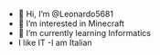 - 👋 Hi, I’m @Leonardo5681
- 👀 I’m interested in Minecraft
- 🌱 I’m currently learning Informatics
- I like IT
-I am Italian
<!---
Leonardo5681/Leonardo5681 is a ✨ special ✨ repository because its `README.md` (this file) appears on your GitHub profile.
You can click the Preview link to take a look at your changes.
--->
